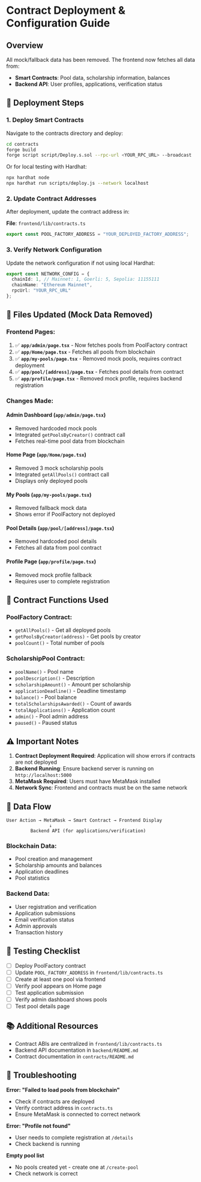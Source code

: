 # Contract Deployment & Configuration Guide

## Overview
All mock/fallback data has been removed. The frontend now fetches all data from:
- **Smart Contracts**: Pool data, scholarship information, balances
- **Backend API**: User profiles, applications, verification status

## 🚀 Deployment Steps

### 1. Deploy Smart Contracts

Navigate to the contracts directory and deploy:

```bash
cd contracts
forge build
forge script script/Deploy.s.sol --rpc-url <YOUR_RPC_URL> --broadcast
```

Or for local testing with Hardhat:

```bash
npx hardhat node
npx hardhat run scripts/deploy.js --network localhost
```

### 2. Update Contract Addresses

After deployment, update the contract address in:

**File**: `frontend/lib/contracts.ts`

```typescript
export const POOL_FACTORY_ADDRESS = "YOUR_DEPLOYED_FACTORY_ADDRESS";
```

### 3. Verify Network Configuration

Update the network configuration if not using local Hardhat:

```typescript
export const NETWORK_CONFIG = {
  chainId: 1, // Mainnet: 1, Goerli: 5, Sepolia: 11155111
  chainName: "Ethereum Mainnet",
  rpcUrl: "YOUR_RPC_URL"
};
```

## 📝 Files Updated (Mock Data Removed)

### Frontend Pages:
1. ✅ **`app/admin/page.tsx`** - Now fetches pools from PoolFactory contract
2. ✅ **`app/Home/page.tsx`** - Fetches all pools from blockchain
3. ✅ **`app/my-pools/page.tsx`** - Removed mock pools, requires contract deployment
4. ✅ **`app/pool/[address]/page.tsx`** - Fetches pool details from contract
5. ✅ **`app/profile/page.tsx`** - Removed mock profile, requires backend registration

### Changes Made:

#### Admin Dashboard (`app/admin/page.tsx`)
- Removed hardcoded mock pools
- Integrated `getPoolsByCreator()` contract call
- Fetches real-time pool data from blockchain

#### Home Page (`app/Home/page.tsx`)
- Removed 3 mock scholarship pools
- Integrated `getAllPools()` contract call
- Displays only deployed pools

#### My Pools (`app/my-pools/page.tsx`)
- Removed fallback mock data
- Shows error if PoolFactory not deployed

#### Pool Details (`app/pool/[address]/page.tsx`)
- Removed hardcoded pool details
- Fetches all data from pool contract

#### Profile Page (`app/profile/page.tsx`)
- Removed mock profile fallback
- Requires user to complete registration

## 🔧 Contract Functions Used

### PoolFactory Contract:
- `getAllPools()` - Get all deployed pools
- `getPoolsByCreator(address)` - Get pools by creator
- `poolCount()` - Total number of pools

### ScholarshipPool Contract:
- `poolName()` - Pool name
- `poolDescription()` - Description
- `scholarshipAmount()` - Amount per scholarship
- `applicationDeadline()` - Deadline timestamp
- `balance()` - Pool balance
- `totalScholarshipsAwarded()` - Count of awards
- `totalApplications()` - Application count
- `admin()` - Pool admin address
- `paused()` - Paused status

## ⚠️ Important Notes

1. **Contract Deployment Required**: Application will show errors if contracts are not deployed
2. **Backend Running**: Ensure backend server is running on `http://localhost:5000`
3. **MetaMask Required**: Users must have MetaMask installed
4. **Network Sync**: Frontend and contracts must be on the same network

## 🔗 Data Flow

```
User Action → MetaMask → Smart Contract → Frontend Display
                ↓
         Backend API (for applications/verification)
```

### Blockchain Data:
- Pool creation and management
- Scholarship amounts and balances
- Application deadlines
- Pool statistics

### Backend Data:
- User registration and verification
- Application submissions
- Email verification status
- Admin approvals
- Transaction history

## 🧪 Testing Checklist

- [ ] Deploy PoolFactory contract
- [ ] Update `POOL_FACTORY_ADDRESS` in `frontend/lib/contracts.ts`
- [ ] Create at least one pool via frontend
- [ ] Verify pool appears on Home page
- [ ] Test application submission
- [ ] Verify admin dashboard shows pools
- [ ] Test pool details page

## 📚 Additional Resources

- Contract ABIs are centralized in `frontend/lib/contracts.ts`
- Backend API documentation in `backend/README.md`
- Contract documentation in `contracts/README.md`

## 🐛 Troubleshooting

**Error: "Failed to load pools from blockchain"**
- Check if contracts are deployed
- Verify contract address in `contracts.ts`
- Ensure MetaMask is connected to correct network

**Error: "Profile not found"**
- User needs to complete registration at `/details`
- Check backend is running

**Empty pool list**
- No pools created yet - create one at `/create-pool`
- Check network is correct
